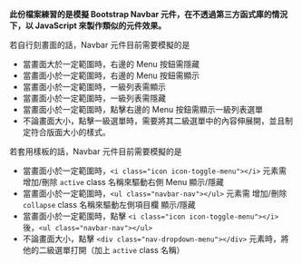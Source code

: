 **此份檔案練習的是模擬 Bootstrap Navbar 元件，在不透過第三方函式庫的情況下，以 JavaScript 來製作類似的元件效果。**

若自行刻畫面的話，Navbar 元件目前需要模擬的是
- 當畫面大於一定範圍時，右邊的 Menu 按鈕需隱藏
- 當畫面小於一定範圍時，右邊的 Menu 按鈕需顯示
- 當畫面小於一定範圍時，一級列表需顯示
- 當畫面小於一定範圍時，一級列表需隱藏
- 當畫面小於一定範圍時，點擊右邊的 Menu 按鈕需顯示一級列表選單
- 不論畫面大小，點擊一級選單時，需要將其二級選單中的內容伸展開，並且制定符合版面大小的樣式。

若套用樣板的話，Navbar 元件目前需要模擬的是
- 當畫面小於一定範圍時，`<i class="icon icon-toggle-menu"></i>` 元素需 增加/刪除 `active` class 名稱來驅動右側 Menu 顯示/隱藏
- 當畫面小於一定範圍時，`<ul class="navbar-nav"></ul>` 元素需 增加/刪除 `collapse` class 名稱來驅動左側項目欄 顯示/隱藏
- 當畫面小於一定範圍時，點擊 `<i class="icon icon-toggle-menu"></i>` 後，`<ul class="navbar-nav"></ul>` 
- 不論畫面大小，點擊 `<div class="nav-dropdown-menu"></div>` 元素時，將他的二級選單打開（加上 `active` class 名稱）
